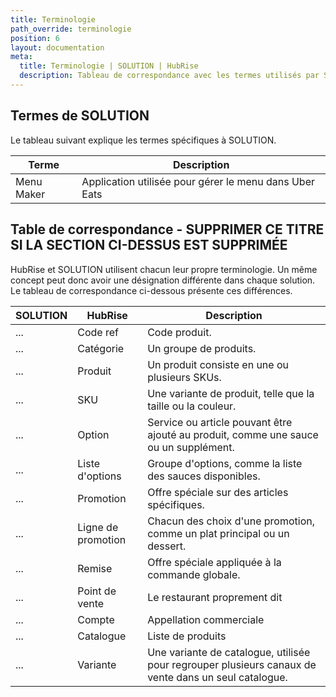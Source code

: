 ```yaml
---
title: Terminologie
path_override: terminologie
position: 6
layout: documentation
meta:
  title: Terminologie | SOLUTION | HubRise
  description: Tableau de correspondance avec les termes utilisés par SOLUTION et ceux utilisés dans HubRise pour le même concept. Connectez vos applications et synchronisez vos données.
---
```


## Termes de SOLUTION

Le tableau suivant explique les termes spécifiques à SOLUTION.

| Terme      | Description                                            |
| ---------- | ------------------------------------------------------ |
| Menu Maker | Application utilisée pour gérer le menu dans Uber Eats |

## Table de correspondance - SUPPRIMER CE TITRE SI LA SECTION CI-DESSUS EST SUPPRIMÉE

HubRise et SOLUTION utilisent chacun leur propre terminologie. Un même concept peut donc avoir une désignation différente dans chaque solution. Le tableau de correspondance ci-dessous présente ces différences.

| SOLUTION                                            | HubRise            | Description                                                                                                          |
| --------------------------------------------------- | ------------------ | -------------------------------------------------------------------------------------------------------------------- |
| ... | Code ref           | Code produit.                                                                                        |
| ... | Catégorie          | Un groupe de produits.                                                                               |
| ... | Produit            | Un produit consiste en une ou plusieurs SKUs.                                                        |
| ... | SKU                | Une variante de produit, telle que la taille ou la couleur.                                          |
| ... | Option             | Service ou article pouvant être ajouté au produit, comme une sauce ou un supplément.                 |
| ... | Liste d'options    | Groupe d'options, comme la liste des sauces disponibles.                                             |
| ... | Promotion          | Offre spéciale sur des articles spécifiques.                                                         |
| ... | Ligne de promotion | Chacun des choix d'une promotion, comme un plat principal ou un dessert.                             |
| ... | Remise             | Offre spéciale appliquée à la commande globale.                                                      |
| ... | Point de vente     | Le restaurant proprement dit                                                                                         |
| ... | Compte             | Appellation commerciale                                                                                              |
| ... | Catalogue          | Liste de produits                                                                                                    |
| ... | Variante           | Une variante de catalogue, utilisée pour regrouper plusieurs canaux de vente dans un seul catalogue. |
